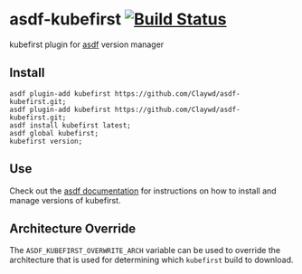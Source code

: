 # asdf-kubefirst [![Build Status](https://github.com/claywd/asdf-kubefirst/actions/workflows/build.yml/badge.svg)](https://github.com/ganta/asdf-kubefirst/actions/workflows/build.yml)     

kubefirst plugin for [asdf](https://github.com/asdf-vm/asdf) version manager

## Install

```
asdf plugin-add kubefirst https://github.com/Claywd/asdf-kubefirst.git;
asdf plugin-add kubefirst https://github.com/Claywd/asdf-kubefirst.git;
asdf install kubefirst latest;
asdf global kubefirst;
kubefirst version;
```

## Use

Check out the [asdf documentation](https://asdf-vm.com/#/core-manage-versions?id=install-version) for instructions on how to install and manage versions of kubefirst.

## Architecture Override

The `ASDF_KUBEFIRST_OVERWRITE_ARCH` variable can be used to override the architecture that is used for determining which `kubefirst` build to download.
